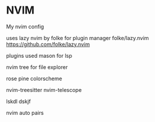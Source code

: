 # NVIM

My nvim config

uses lazy nvim by folke for plugin manager
folke/lazy.nvim https://github.com/folke/lazy.nvim

plugins used
mason for lsp

nvim tree for file explorer

rose pine colorscheme

nvim-treesitter
nvim-telescope

lskdl dskjf

nvim auto pairs
